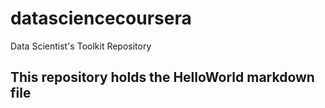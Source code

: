 # datasciencecoursera
Data Scientist's Toolkit Repository
## This repository holds the HelloWorld markdown file
